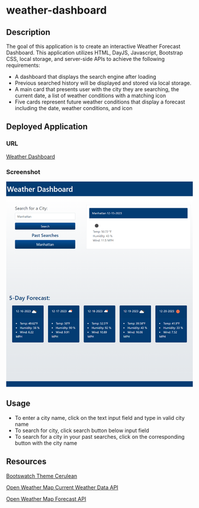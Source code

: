 # weather-dashboard
## Description
The goal of this application is to create an interactive Weather Forecast Dashboard. This application utilizes HTML, DayJS, Javascript, Bootstrap CSS, local storage, and server-side APIs to achieve the following requirements: 

- A dashboard that displays the search engine after loading
- Previous searched history will be displayed and stored via local storage.
- A main card that presents user with the city they are searching, the current date, a list of weather conditions with a matching icon
- Five cards represent future weather conditions that display a forecast including the date, weather conditions, and icon
## Deployed Application

### URL
[Weather Dashboard](https://dong135790.github.io/weather-forecast-dashboard/)

### Screenshot
![Deployed Application Screenshot](./assets/images/weather-forecast-dashboard.png)
## Usage
- To enter a city name, click on the text input field and type in valid city name
- To search for city, click search button below input field
- To search for a city in your past searches, click on the corresponding button with the city name

## Resources

[Bootswatch Theme Cerulean](https://bootswatch.com/cerulean/)

[Open Weather Map Current Weather Data API](https://openweathermap.org/current)

[Open Weather Map Forecast API](https://openweathermap.org/forecast5)